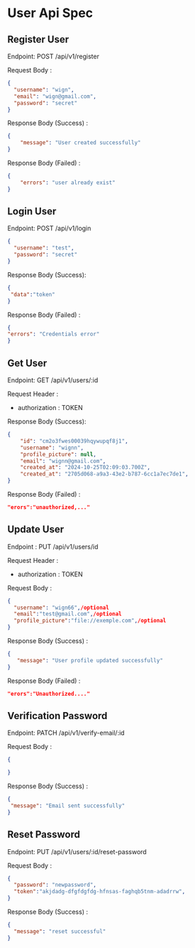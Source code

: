 # User Api Spec

## Register User

Endpoint: POST /api/v1/register

Request Body :

```json
{
  "username": "wign",
  "email": "wign@gmail.com",
  "password": "secret"
}
```

Response Body (Success) :

```json
{
    "message": "User created successfully"
}
```

Response Body (Failed) :

```json
{
    "errors": "user already exist"
}
```

## Login User

Endpoint: POST /api/v1/login

```json
{
  "username": "test",
  "password": "secret"
}
```

Response Body (Success):

```json
{
 "data":"token"
}
```

Response Body (Failed) :

```json
{
"errors": "Credentials error"
}
```

## Get User

Endpoint: GET /api/v1/users/:id

Request Header :

- authorization : TOKEN

Response Body (Success):

```json
{
    "id": "cm2o3fwes00039hqywupqf8j1",
    "username": "wignn",
    "profile_picture": null,
    "email": "wignn@gmail.com",
    "created_at": "2024-10-25T02:09:03.700Z",
    "created_at": "2705d068-a9a3-43e2-b787-6cc1a7ec7de1",
}
```

Response Body (Failed) :

```json
"erors":"unauthorized,..."
```

## Update User

Endpoint : PUT /api/v1/users/id

Request Header :

- authorization : TOKEN

Request Body :

```json
{
  "username": "wign66",/optional
  "email":"test@gmail.com",/optional
  "profile_picture":"file://exemple.com",/optional
}
```

Response Body (Success) :

```json
{    
   "message": "User profile updated successfully"
}
```

Response Body (Failed) :

```json
"erors":"Unauthorized...."
```

## Verification Password

Endpoint: PATCH /api/v1/verify-email/:id

Request Body :

```json
{

}
```

Response Body (Success) :

```json
{
 "message": "Email sent successfully"
}
```

## Reset Password

Endpoint: PUT /api/v1/users/:id/reset-password

Request Body :

```json
{
  "password": "newpassword",
  "token":"akjdadg-dfgfdgfdg-hfnsas-faghqb5tnm-adadrrw",
}
```

Response Body (Success) :

```json
{
  "message": "reset successful"
}
```

